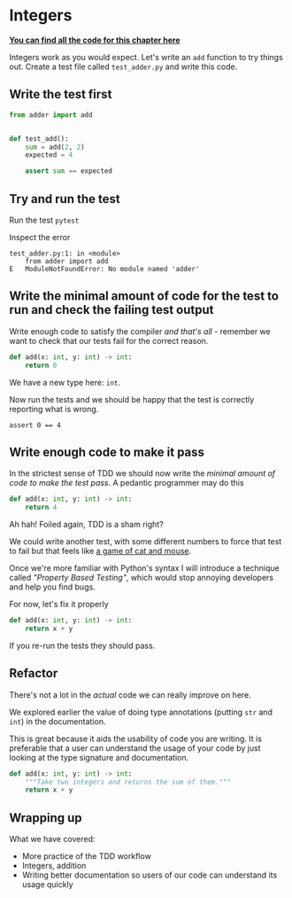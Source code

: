 # Integers

**[You can find all the code for this chapter here](https://github.com/py-bootcamp/learn-python-with-tdd/tree/main/integers)**

Integers work as you would expect. Let's write an `add` function to try things out. Create a test file called `test_adder.py` and write this code.

## Write the test first

```python
from adder import add


def test_add():
    sum = add(2, 2)
    expected = 4

    assert sum == expected
```

## Try and run the test

Run the test `pytest`

Inspect the error

```text
test_adder.py:1: in <module>
    from adder import add
E   ModuleNotFoundError: No module named 'adder'
```

## Write the minimal amount of code for the test to run and check the failing test output

Write enough code to satisfy the compiler _and that's all_ - remember we want to check that our tests fail for the correct reason.

```python
def add(x: int, y: int) -> int:
    return 0
```

We have a new type here: `int`.

Now run the tests and we should be happy that the test is correctly reporting what is wrong.

`assert 0 == 4`

## Write enough code to make it pass

In the strictest sense of TDD we should now write the _minimal amount of code to make the test pass_. A pedantic programmer may do this

```python
def add(x: int, y: int) -> int:
    return 4
```

Ah hah! Foiled again, TDD is a sham right?

We could write another test, with some different numbers to force that test to fail but that feels like [a game of cat and mouse](https://en.m.wikipedia.org/wiki/Cat_and_mouse).

Once we're more familiar with Python's syntax I will introduce a technique called *"Property Based Testing"*, which would stop annoying developers and help you find bugs.

For now, let's fix it properly

```python
def add(x: int, y: int) -> int:
    return x + y
```

If you re-run the tests they should pass.

## Refactor

There's not a lot in the _actual_ code we can really improve on here.

We explored earlier the value of doing type annotations (putting `str` and `int`) in the documentation.

This is great because it aids the usability of code you are writing. It is preferable that a user can understand the usage of your code by just looking at the type signature and documentation.

```python
def add(x: int, y: int) -> int:
    """Take two integers and returns the sum of them."""
    return x + y
```

## Wrapping up

What we have covered:

* More practice of the TDD workflow
* Integers, addition
* Writing better documentation so users of our code can understand its usage quickly
